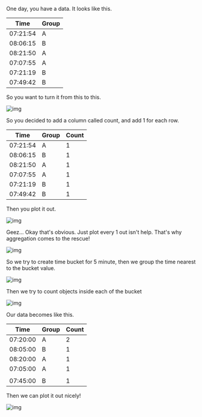 One day, you have a data. It looks like this.

| Time     | Group |
| -------- | ----- |
| 07:21:54 | A     |
| 08:06:15 | B     |
| 08:21:50 | A     |
| 07:07:55 | A     |
| 07:21:19 | B     |
| 07:49:42 | B     |

So you want to turn it from this to this. 

![img](https://admin.mlnotetaking.com/content/images/2019/09/Asset-3_1.svg)

So you decided to add a column called count, and add 1 for each row.

| Time     | Group | Count |
| -------- | ----- | ----- |
| 07:21:54 | A     | 1     |
| 08:06:15 | B     | 1     |
| 08:21:50 | A     | 1     |
| 07:07:55 | A     | 1     |
| 07:21:19 | B     | 1     |
| 07:49:42 | B     | 1     |

Then you plot it out. 

![img](https://admin.mlnotetaking.com/content/images/2019/09/Asset-1.svg)

Geez... Okay that's obvious. Just plot every 1 out isn't help. That's why aggregation comes to the rescue!

![img](https://admin.mlnotetaking.com/content/images/2019/09/Asset-5.svg)

So we try to create time bucket for 5 minute, then we group the time nearest to the bucket value.

![img](https://admin.mlnotetaking.com/content/images/2019/09/Asset-6.svg)

Then we try to count objects inside each of the bucket

![img](https://admin.mlnotetaking.com/content/images/2019/09/Asset-7.svg)

Our data becomes like this. 

| Time     | Group | Count |
| -------- | ----- | ----- |
| 07:20:00 | A     | 2     |
| 08:05:00 | B     | 1     |
| 08:20:00 | A     | 1     |
| 07:05:00 | A     | 1     |
|          |       |       |
| 07:45:00 | B     | 1     |

Then we can plot it out nicely!

![img](https://admin.mlnotetaking.com/content/images/2019/09/Asset-3_1.svg)